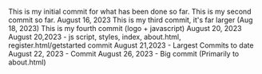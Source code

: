 This is my initial commit for what has been done so far.
This is my second commit so far. August 16, 2023
This is my third commit, it's far larger (Aug 18, 2023)
This is my fourth commit (logo + javascript) August 20, 2023
August 20,2023 - js script, styles, index, about.html, register.html/getstarted commit
August 21,2023 - Largest Commits to date
August 22, 2023 - Commit
August 26, 2023 - Big commit (Primarily to about.html)

